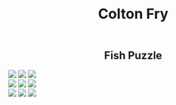 <!DOCTYPE html>
<h1><br><center>Colton Fry</br></h1>
  <h2><br><center>Fish Puzzle</br></h2>
<html>

  <div class="gallery">
<img src="https://private-user-images.githubusercontent.com/157807270/315323442-e36b7b30-5ce5-4e8f-809c-47e4965d84b6.jpg?jwt=eyJhbGciOiJIUzI1NiIsInR5cCI6IkpXVCJ9.eyJpc3MiOiJnaXRodWIuY29tIiwiYXVkIjoicmF3LmdpdGh1YnVzZXJjb250ZW50LmNvbSIsImtleSI6ImtleTUiLCJleHAiOjE3MTEwMzE4MTEsIm5iZiI6MTcxMTAzMTUxMSwicGF0aCI6Ii8xNTc4MDcyNzAvMzE1MzIzNDQyLWUzNmI3YjMwLTVjZTUtNGU4Zi04MDljLTQ3ZTQ5NjVkODRiNi5qcGc_WC1BbXotQWxnb3JpdGhtPUFXUzQtSE1BQy1TSEEyNTYmWC1BbXotQ3JlZGVudGlhbD1BS0lBVkNPRFlMU0E1M1BRSzRaQSUyRjIwMjQwMzIxJTJGdXMtZWFzdC0xJTJGczMlMkZhd3M0X3JlcXVlc3QmWC1BbXotRGF0ZT0yMDI0MDMyMVQxNDMxNTFaJlgtQW16LUV4cGlyZXM9MzAwJlgtQW16LVNpZ25hdHVyZT1iYWFjYWIwNjdhOWRkZDJmOGM4NjU2YWY1OTEzNDkxZGJmNjI2MjM0Yjc1NDFkNzk1MTgyMjg1YWE1ZTAyZmIyJlgtQW16LVNpZ25lZEhlYWRlcnM9aG9zdCZhY3Rvcl9pZD0wJmtleV9pZD0wJnJlcG9faWQ9MCJ9.RWjU8KGF8isWrDXoezuLtFgFAgZ2jUHatti_Qq-Tflg">
   <img src="https://private-user-images.githubusercontent.com/157807270/315322799-fe2656b6-b0ae-490d-ab7d-5d259954f8e2.jpg?jwt=eyJhbGciOiJIUzI1NiIsInR5cCI6IkpXVCJ9.eyJpc3MiOiJnaXRodWIuY29tIiwiYXVkIjoicmF3LmdpdGh1YnVzZXJjb250ZW50LmNvbSIsImtleSI6ImtleTUiLCJleHAiOjE3MTEwMzE1NzYsIm5iZiI6MTcxMTAzMTI3NiwicGF0aCI6Ii8xNTc4MDcyNzAvMzE1MzIyNzk5LWZlMjY1NmI2LWIwYWUtNDkwZC1hYjdkLTVkMjU5OTU0ZjhlMi5qcGc_WC1BbXotQWxnb3JpdGhtPUFXUzQtSE1BQy1TSEEyNTYmWC1BbXotQ3JlZGVudGlhbD1BS0lBVkNPRFlMU0E1M1BRSzRaQSUyRjIwMjQwMzIxJTJGdXMtZWFzdC0xJTJGczMlMkZhd3M0X3JlcXVlc3QmWC1BbXotRGF0ZT0yMDI0MDMyMVQxNDI3NTZaJlgtQW16LUV4cGlyZXM9MzAwJlgtQW16LVNpZ25hdHVyZT1lMmM0OGVjZTA3MDVjYmQ5OTQ1NjkzZTFhYTkwMTMzOWMwOGY0NWViNWE3YzBhMDNiNmU1M2RhNGQ1NzM2NTg1JlgtQW16LVNpZ25lZEhlYWRlcnM9aG9zdCZhY3Rvcl9pZD0wJmtleV9pZD0wJnJlcG9faWQ9MCJ9.84NTTIv48uW4XL36BR3s5-5EQ3wxetR6ODdECG_ZLSM...">
     <img src="https://private-user-images.githubusercontent.com/157807270/315323408-ec9c8737-6339-4d1d-b94c-500eee542b09.jpg?jwt=eyJhbGciOiJIUzI1NiIsInR5cCI6IkpXVCJ9.eyJpc3MiOiJnaXRodWIuY29tIiwiYXVkIjoicmF3LmdpdGh1YnVzZXJjb250ZW50LmNvbSIsImtleSI6ImtleTUiLCJleHAiOjE3MTEwMzE3OTUsIm5iZiI6MTcxMTAzMTQ5NSwicGF0aCI6Ii8xNTc4MDcyNzAvMzE1MzIzNDA4LWVjOWM4NzM3LTYzMzktNGQxZC1iOTRjLTUwMGVlZTU0MmIwOS5qcGc_WC1BbXotQWxnb3JpdGhtPUFXUzQtSE1BQy1TSEEyNTYmWC1BbXotQ3JlZGVudGlhbD1BS0lBVkNPRFlMU0E1M1BRSzRaQSUyRjIwMjQwMzIxJTJGdXMtZWFzdC0xJTJGczMlMkZhd3M0X3JlcXVlc3QmWC1BbXotRGF0ZT0yMDI0MDMyMVQxNDMxMzVaJlgtQW16LUV4cGlyZXM9MzAwJlgtQW16LVNpZ25hdHVyZT1lNjhhODY5OGMyYTMxNjE1NTEyNGEyZDQ3OTM4MDFlMWU3MTQxMzhhZmJlNTQ3ZDAyNmJhYmFlYWI3ZWUzODE4JlgtQW16LVNpZ25lZEhlYWRlcnM9aG9zdCZhY3Rvcl9pZD0wJmtleV9pZD0wJnJlcG9faWQ9MCJ9.pgMBhNy0DAa04-ouux82UzjNsKq1It9AT__3IhxyU4w">
  </div>
    
<div class="gallery">
  <img src="https://private-user-images.githubusercontent.com/157807270/315323323-946e9c41-3c4a-4764-85e8-2087db128ff2.jpg?jwt=eyJhbGciOiJIUzI1NiIsInR5cCI6IkpXVCJ9.eyJpc3MiOiJnaXRodWIuY29tIiwiYXVkIjoicmF3LmdpdGh1YnVzZXJjb250ZW50LmNvbSIsImtleSI6ImtleTUiLCJleHAiOjE3MTEwMzE3MzMsIm5iZiI6MTcxMTAzMTQzMywicGF0aCI6Ii8xNTc4MDcyNzAvMzE1MzIzMzIzLTk0NmU5YzQxLTNjNGEtNDc2NC04NWU4LTIwODdkYjEyOGZmMi5qcGc_WC1BbXotQWxnb3JpdGhtPUFXUzQtSE1BQy1TSEEyNTYmWC1BbXotQ3JlZGVudGlhbD1BS0lBVkNPRFlMU0E1M1BRSzRaQSUyRjIwMjQwMzIxJTJGdXMtZWFzdC0xJTJGczMlMkZhd3M0X3JlcXVlc3QmWC1BbXotRGF0ZT0yMDI0MDMyMVQxNDMwMzNaJlgtQW16LUV4cGlyZXM9MzAwJlgtQW16LVNpZ25hdHVyZT0xODUwNDIyZDFlZTAzZGI4M2Y0N2ZjOWU3ZWRjZmRhNjU1ZTEwYTc2NWFkYzVjNDc4OWU4NmQyYjljNjgzODhkJlgtQW16LVNpZ25lZEhlYWRlcnM9aG9zdCZhY3Rvcl9pZD0wJmtleV9pZD0wJnJlcG9faWQ9MCJ9.SDlsjBWp-GKbSw-aJ22Mv2q16UBEGuJc4H1HV6V7u0c">
  <img src="https://private-user-images.githubusercontent.com/157807270/315323240-90da84b6-0b5f-4716-9a2a-31932acc30fc.jpg?jwt=eyJhbGciOiJIUzI1NiIsInR5cCI6IkpXVCJ9.eyJpc3MiOiJnaXRodWIuY29tIiwiYXVkIjoicmF3LmdpdGh1YnVzZXJjb250ZW50LmNvbSIsImtleSI6ImtleTUiLCJleHAiOjE3MTEwMzE2NTUsIm5iZiI6MTcxMTAzMTM1NSwicGF0aCI6Ii8xNTc4MDcyNzAvMzE1MzIzMjQwLTkwZGE4NGI2LTBiNWYtNDcxNi05YTJhLTMxOTMyYWNjMzBmYy5qcGc_WC1BbXotQWxnb3JpdGhtPUFXUzQtSE1BQy1TSEEyNTYmWC1BbXotQ3JlZGVudGlhbD1BS0lBVkNPRFlMU0E1M1BRSzRaQSUyRjIwMjQwMzIxJTJGdXMtZWFzdC0xJTJGczMlMkZhd3M0X3JlcXVlc3QmWC1BbXotRGF0ZT0yMDI0MDMyMVQxNDI5MTVaJlgtQW16LUV4cGlyZXM9MzAwJlgtQW16LVNpZ25hdHVyZT04ZWVmZGMzYWY2OWRlMTJiNDg0NjI5NTBiMDlhMGFlYzZiNjQ4MGEwODA2MTgwYmU1YWM2ZmZjZmU1MzJkNTc3JlgtQW16LVNpZ25lZEhlYWRlcnM9aG9zdCZhY3Rvcl9pZD0wJmtleV9pZD0wJnJlcG9faWQ9MCJ9.n036f5xX9g9QGLnbNA0IkPxxcbjo2lIQEZgbPGQlwXU"> 
  <img src="https://private-user-images.githubusercontent.com/157807270/315323302-8a3e7dff-5b81-4383-9d7b-3c34d46d6429.jpg?jwt=eyJhbGciOiJIUzI1NiIsInR5cCI6IkpXVCJ9.eyJpc3MiOiJnaXRodWIuY29tIiwiYXVkIjoicmF3LmdpdGh1YnVzZXJjb250ZW50LmNvbSIsImtleSI6ImtleTUiLCJleHAiOjE3MTEwMzE3MTMsIm5iZiI6MTcxMTAzMTQxMywicGF0aCI6Ii8xNTc4MDcyNzAvMzE1MzIzMzAyLThhM2U3ZGZmLTViODEtNDM4My05ZDdiLTNjMzRkNDZkNjQyOS5qcGc_WC1BbXotQWxnb3JpdGhtPUFXUzQtSE1BQy1TSEEyNTYmWC1BbXotQ3JlZGVudGlhbD1BS0lBVkNPRFlMU0E1M1BRSzRaQSUyRjIwMjQwMzIxJTJGdXMtZWFzdC0xJTJGczMlMkZhd3M0X3JlcXVlc3QmWC1BbXotRGF0ZT0yMDI0MDMyMVQxNDMwMTNaJlgtQW16LUV4cGlyZXM9MzAwJlgtQW16LVNpZ25hdHVyZT04NjQ5MTk2ZTRkYTE4YWEzNDVmZjU2MDQzODk2ZTViODk5OTg2ODg1ZDFjYjU0MDJlMTg3MGM0Nzk1ODZjZTUwJlgtQW16LVNpZ25lZEhlYWRlcnM9aG9zdCZhY3Rvcl9pZD0wJmtleV9pZD0wJnJlcG9faWQ9MCJ9.HNW8_tg_TmEH6DwlTG67j3RMOwMDzMLm3oND60pUJ6c"> 
   
 </div>
<div class="gallery">

   <img src="https://private-user-images.githubusercontent.com/157807270/315323378-7a90c677-7b78-42b8-ad00-5a12823bb982.jpg?jwt=eyJhbGciOiJIUzI1NiIsInR5cCI6IkpXVCJ9.eyJpc3MiOiJnaXRodWIuY29tIiwiYXVkIjoicmF3LmdpdGh1YnVzZXJjb250ZW50LmNvbSIsImtleSI6ImtleTUiLCJleHAiOjE3MTEwMzE3NjUsIm5iZiI6MTcxMTAzMTQ2NSwicGF0aCI6Ii8xNTc4MDcyNzAvMzE1MzIzMzc4LTdhOTBjNjc3LTdiNzgtNDJiOC1hZDAwLTVhMTI4MjNiYjk4Mi5qcGc_WC1BbXotQWxnb3JpdGhtPUFXUzQtSE1BQy1TSEEyNTYmWC1BbXotQ3JlZGVudGlhbD1BS0lBVkNPRFlMU0E1M1BRSzRaQSUyRjIwMjQwMzIxJTJGdXMtZWFzdC0xJTJGczMlMkZhd3M0X3JlcXVlc3QmWC1BbXotRGF0ZT0yMDI0MDMyMVQxNDMxMDVaJlgtQW16LUV4cGlyZXM9MzAwJlgtQW16LVNpZ25hdHVyZT0xZDY2MjYzZmVjYmFhMDkyMDI4NWU3NTdjMjM0YmEzYzc0ODdmYjA5NmFiOGI0OWE4OThjODQwYjhiYWJiNDNlJlgtQW16LVNpZ25lZEhlYWRlcnM9aG9zdCZhY3Rvcl9pZD0wJmtleV9pZD0wJnJlcG9faWQ9MCJ9.u5UoAz-h-JtSF5fYQHokOdBgMP3NrIoOSZ8wGq96zxw">
   <img src="https://private-user-images.githubusercontent.com/157807270/315323474-9918c860-e673-4742-a766-86c48085c9d6.jpg?jwt=eyJhbGciOiJIUzI1NiIsInR5cCI6IkpXVCJ9.eyJpc3MiOiJnaXRodWIuY29tIiwiYXVkIjoicmF3LmdpdGh1YnVzZXJjb250ZW50LmNvbSIsImtleSI6ImtleTUiLCJleHAiOjE3MTEwMzE4MjksIm5iZiI6MTcxMTAzMTUyOSwicGF0aCI6Ii8xNTc4MDcyNzAvMzE1MzIzNDc0LTk5MThjODYwLWU2NzMtNDc0Mi1hNzY2LTg2YzQ4MDg1YzlkNi5qcGc_WC1BbXotQWxnb3JpdGhtPUFXUzQtSE1BQy1TSEEyNTYmWC1BbXotQ3JlZGVudGlhbD1BS0lBVkNPRFlMU0E1M1BRSzRaQSUyRjIwMjQwMzIxJTJGdXMtZWFzdC0xJTJGczMlMkZhd3M0X3JlcXVlc3QmWC1BbXotRGF0ZT0yMDI0MDMyMVQxNDMyMDlaJlgtQW16LUV4cGlyZXM9MzAwJlgtQW16LVNpZ25hdHVyZT1kNmFmYjFkZDQzNmM0NjA3N2E3MzI0YzI1Njg3NGUwMzEzYTk5YTI0OTRmYTA1NzM4OTc2ZWUwMTRhNWI2NWFhJlgtQW16LVNpZ25lZEhlYWRlcnM9aG9zdCZhY3Rvcl9pZD0wJmtleV9pZD0wJnJlcG9faWQ9MCJ9.kVWFQHNK420bqcMbDQZ55VScqvG6xRatvh0isDL0sZg">
   <img src="https://private-user-images.githubusercontent.com/157807270/315323349-303ad325-a4f8-455e-8b55-73af30b38701.jpg?jwt=eyJhbGciOiJIUzI1NiIsInR5cCI6IkpXVCJ9.eyJpc3MiOiJnaXRodWIuY29tIiwiYXVkIjoicmF3LmdpdGh1YnVzZXJjb250ZW50LmNvbSIsImtleSI6ImtleTUiLCJleHAiOjE3MTEwMzE3NTEsIm5iZiI6MTcxMTAzMTQ1MSwicGF0aCI6Ii8xNTc4MDcyNzAvMzE1MzIzMzQ5LTMwM2FkMzI1LWE0ZjgtNDU1ZS04YjU1LTczYWYzMGIzODcwMS5qcGc_WC1BbXotQWxnb3JpdGhtPUFXUzQtSE1BQy1TSEEyNTYmWC1BbXotQ3JlZGVudGlhbD1BS0lBVkNPRFlMU0E1M1BRSzRaQSUyRjIwMjQwMzIxJTJGdXMtZWFzdC0xJTJGczMlMkZhd3M0X3JlcXVlc3QmWC1BbXotRGF0ZT0yMDI0MDMyMVQxNDMwNTFaJlgtQW16LUV4cGlyZXM9MzAwJlgtQW16LVNpZ25hdHVyZT00ZGUyNjk0YWVkYjEwMTczN2Q3NzQ1NTc4N2EwYTUzODU2NmI4NGQ4ZWIwZjRiYTdkMmZhMGU0MmVlOWMyZjE1JlgtQW16LVNpZ25lZEhlYWRlcnM9aG9zdCZhY3Rvcl9pZD0wJmtleV9pZD0wJnJlcG9faWQ9MCJ9.RjQFufXqZDQcFbpjz4Wt9AFJgvOpJAGwYbzrqgwtZFU">
 
</div>
 <img.hidden { 
   display; none;
   }
